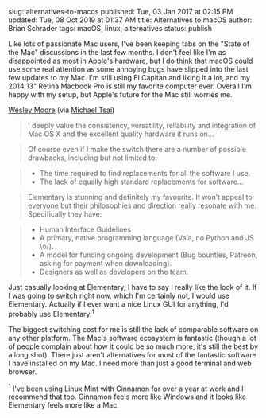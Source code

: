slug: alternatives-to-macos
published: Tue, 03 Jan 2017 at 02:15 PM
updated: Tue, 08 Oct 2019 at 01:37 AM
title: Alternatives to macOS
author: Brian Schrader
tags: macOS, linux, alternatives
status: publish

Like lots of passionate Mac users, I've been keeping tabs on the "State of the Mac" discussions in the last few months. I don't feel like I'm as disappointed as most in Apple's hardware, but I do think that macOS could use some real attention as some annoying bugs have slipped into the last few updates to my Mac. I'm still using El Capitan and liking it a lot, and my 2014 13" Retina Macbook Pro is still my favorite computer ever. Overall I'm happy with my setup, but Apple's future for the Mac still worries me.

[Wesley Moore][alts] (via [Michael Tsai][mtsai])

> I deeply value the consistency, versatility, reliability and integration of Mac OS X and the excellent quality hardware it runs on...

> Of course even if I make the switch there are a number of possible drawbacks, including but not limited to:

> - The time required to find replacements for all the software I use.
> - The lack of equally high standard replacements for software...

> Elementary is stunning and definitely my favourite. It won’t appeal to everyone but their philosophies and direction really resonate with me. Specifically they have:

> - Human Interface Guidelines
> - A primary, native programming language (Vala, no Python and JS \o/).
> - A model for funding ongoing development (Bug bounties, Patreon, asking for payment when downloading).
> - Designers as well as developers on the team.

Just casually looking at Elementary, I have to say I really like the look of it. If I was going to switch right now, which I'm certainly not, I would use Elementary. Actually if I ever want a nice Linux GUI for anything, I'd probably use Elementary.<sup>1</sup>

The biggest switching cost for me is still the lack of comparable software on any other platform. The Mac's software ecosystem is fantastic (though a lot of people complain about how it could be so much more, it's still the best by a long shot). There just aren't alternatives for most of the fantastic software I have installed on my Mac. I need more than just a good terminal and web browser.

<div class="footnote">
<sup>1</sup> I've been using Linux Mint with Cinnamon for over a year at work and I recommend that too. Cinnamon feels more like Windows and it looks like Elementary feels more like a Mac.</div>

[alts]: //bitcannon.net/post/finding-an-alternative-to-mac-os-x/
[mtsai]: //mjtsai.com/blog/2017/01/03/finding-an-alternative-to-mac-os-x/
